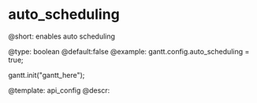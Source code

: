 auto_scheduling
=============

@short:
	enables auto scheduling

@type: boolean
@default:false
@example:
gantt.config.auto_scheduling = true;

gantt.init("gantt_here");


@template:	api_config
@descr:


